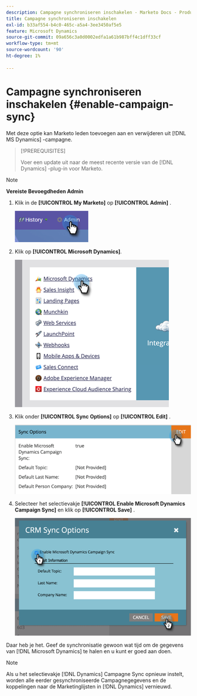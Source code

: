 ```yaml
---
description: Campagne synchroniseren inschakelen - Marketo Docs - Productdocumentatie
title: Campagne synchroniseren inschakelen
exl-id: b33af554-b4c0-465c-a5a4-3ee3450af5e5
feature: Microsoft Dynamics
source-git-commit: 09a656c3a0d0002edfa1a61b987bff4c1dff33cf
workflow-type: tm+mt
source-wordcount: '90'
ht-degree: 1%

---
```


# Campagne synchroniseren inschakelen {#enable-campaign-sync}

Met deze optie kan Marketo leden toevoegen aan en verwijderen uit [!DNL MS Dynamics] -campagne.

>[!PREREQUISITES]
>
>Voer een update uit naar de meest recente versie van de [!DNL Dynamics] -plug-in voor Marketo.

>[!NOTE]
>
>**Vereiste Bevoegdheden Admin**

1. Klik in de **[!UICONTROL My Marketo]** op **[!UICONTROL Admin]** .

   ![](assets/enable-campaign-sync-1.png)

1. Klik op **[!UICONTROL Microsoft Dynamics]**.

   ![](assets/enable-campaign-sync-2.png)

1. Klik onder **[!UICONTROL Sync Options]** op **[!UICONTROL Edit]** .

   ![](assets/enable-campaign-sync-3.png)

1. Selecteer het selectievakje **[!UICONTROL Enable Microsoft Dynamics Campaign Sync]** en klik op **[!UICONTROL Save]** .

   ![](assets/enable-campaign-sync-4.png)

Daar heb je het. Geef de synchronisatie gewoon wat tijd om de gegevens van [!DNL Microsoft Dynamics] te halen en u kunt er goed aan doen.

>[!NOTE]
>
>Als u het selectievakje [!DNL Dynamics] Campagne Sync opnieuw instelt, worden alle eerder gesynchroniseerde Campagnegegevens en de koppelingen naar de Marketinglijsten in [!DNL Dynamics] vernieuwd.
